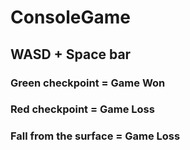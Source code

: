 # ConsoleGame

## WASD + Space bar
### Green checkpoint = Game Won
### Red checkpoint = Game Loss
### Fall from the surface = Game Loss